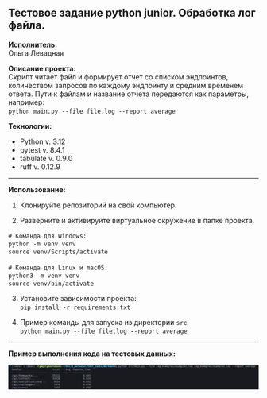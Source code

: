 ## Тестовое задание python junior. Обработка лог файла.

**Исполнитель:**  
Ольга Левадная

**Описание проекта:**  
Скрипт читает файл и формирует отчет со списком эндпоинтов, количеством запросов по каждому эндпоинту и средним временем ответа. Пути к файлам и название отчета передаются как параметры, например:  
`python main.py --file file.log --report average`


**Технологии:**  
- Python v. 3.12
- pytest v. 8.4.1
- tabulate v. 0.9.0
- ruff v. 0.12.9

---

**Использование:**  
1. Клонируйте репозиторий на свой компьютер.

2. Разверните и активируйте виртуальное окружение в папке проекта.

```
# Команда для Windows:
python -m venv venv
source venv/Scripts/activate

# Команда для Linux и macOS:
python3 -m venv venv
source venv/bin/activate
```

3. Установите зависимости проекта:  
`pip install -r requirements.txt`

4. Пример команды для запуска из директории `src`:  
`python main.py --file file.log --report average`

---

**Пример выполнения кода на тестовых данных:**  

![Описание скриншота](./images/screenshot.png)
